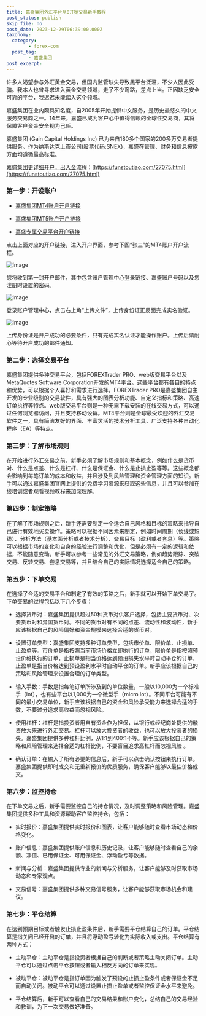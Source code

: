 ```yaml
---
title: 嘉盛集团外汇平台从0开始交易新手教程
post_status: publish
skip_file: no
post_date: 2023-12-29T06:39:00.000Z
taxonomy:
  category:
        - forex-com
  post_tag:
        - 嘉盛集团
post_excerpt: 
---
```

许多人渴望参与外汇黄金交易，但国内监管缺失导致黑平台泛滥，不少人因此受骗。我本人也曾寻求进入黄金交易领域，走了不少弯路，差点上当。正因缺乏安全可靠的平台，我迟迟未能踏入这个领域。

嘉盛集团在业内颇具知名度，自2005年开始提供中文服务，是历史最悠久的中文服务交易商之一。14年来，嘉盛已成为客户心中值得信赖的全球性交易商，其将保障客户资金安全视为己任。

嘉盛集团 (Gain Capital Holdings Inc) 已为来自180多个国家的200多万交易者提供服务。作为纳斯达克上市公司(股票代码:SNEX)，嘉盛在管理、财务和信息披露方面均遵循最高标准。

[嘉盛集团更详细开户，出入金流程](https://funstoutiao.com/27075.html)：[https://funstoutiao.com/27075.html](https://funstoutiao.com/27075.html)

### 第一步：开设账户

* [嘉盛集团MT4账户开户链接](https://s.ssgg.net/jsmt4)

* [嘉盛集团MT5账户开户链接](https://s.ssgg.net/jsmt5)

* [嘉盛专属交易平台开户链接](https://s.ssgg.net/js)

点击上面对应的开户链接，进入开户界面，参考下图“张三”的MT4账户开户流程。

![Image](https://prod-files-secure.s3.us-west-2.amazonaws.com/39ed1227-6d7d-4570-be36-9ccd4a2c4241/7a167aea-686b-400d-af59-4e18eb607a40/640.png?X-Amz-Algorithm=AWS4-HMAC-SHA256&X-Amz-Content-Sha256=UNSIGNED-PAYLOAD&X-Amz-Credential=ASIAZI2LB4666YPIFFGV%2F20250317%2Fus-west-2%2Fs3%2Faws4_request&X-Amz-Date=20250317T161311Z&X-Amz-Expires=3600&X-Amz-Security-Token=IQoJb3JpZ2luX2VjEPD%2F%2F%2F%2F%2F%2F%2F%2F%2F%2FwEaCXVzLXdlc3QtMiJHMEUCIQCloxIMiDfEpaiKXySi5jaDHuAdpuPK5%2ByrlZvZo6mjwwIgfrw7cXmsmW8MvTcPQ4cYfXTWwTVai1ClkUBDcscpxBkq%2FwMISRAAGgw2Mzc0MjMxODM4MDUiDDT8BuVTW0uDyvRaQSrcAwd1HfIFASGdXnos6%2FBd3wkXKLL1%2B4COozJzfqwx5%2FC15Oip6%2BVH%2FfVv%2BSSj6h69OOyC4JtS91CZhh5aP1tYmU1fk2xhiJAWrGPICjfIWS%2F%2FQtL1r8WIigVbXg%2B3OpFMT778HiQVAUXY910FbrnSyLQiMj0SdtudRTjSZSfK%2BJxySeoh5Q6YOMMi4qppruDYS7O%2B0LaS9CaPtyZBfS0Z3kDq7FJlx6eYYUhwRMnxE89JOXRM9EPCpd70JMYEZswbwbwkUw4tIDQ%2BQrJD5Btzn1aPBAZpE%2FOhj55khIGEae%2FbHjYJ4fGuOTZ6mWyJ5rb7EdsMHZEW9Y18RIvOrGxQWMwuRmS7KyqrAOIJdKWqL8z5Xr3cBa%2Bu6AedfEfxw8rI5vMnTP9VdkzOElJOhCYMV%2FeuTbNKURs%2BuCKy0%2BfyBTQUx5H1YuZ7AAvxhqCUfVoyPHiA72cxdg1Gk9rSpZHli9GVCU1INq4s7zn3UtL8NNHJEFklAMfpqo3Lp0QP%2BWsmlNua9hxKPKA3yEo7W8S4my53P6A6XyvsHTiiUyyc37dHpj9PAUHW2SuOQiTdMQgvEUm93NHNAywT9oxxQBqReZExl4WsKTqJUbLJ1qWIhALU0FZY9lyB8a3aBohXMIqH4b4GOqUBAN7CC2mauUjvLCdTZRQ0plpIJF0aCAm5PmoCfwq348THgTe%2ByFKc5pGf5eOb4JZhRBURlvoTDzOmSfWP46fHN3nGfK3jmhvKDKsAT5YjrrxaxCipniPRHT3PGQzsqkAMSY5EHaE1PsVQX3MRqDS5fl1KEpxSArBgFpnb92jkyVBe6ehJ23x%2B%2BDmHk1u8E%2F7fTjrQ1sA1IWaAvaT3DnGQ7gn78yot&X-Amz-Signature=2157fb0c4b69e08e63984328f8a1bb751df9ab5f6ce829fa2e0547bc6e0247dd&X-Amz-SignedHeaders=host&x-id=GetObject)

您将收到第一封开户邮件，其中包含账户管理中心登录链接、嘉盛账户号码以及您注册时设置的密码。

![Image](https://prod-files-secure.s3.us-west-2.amazonaws.com/39ed1227-6d7d-4570-be36-9ccd4a2c4241/eaa1c6b3-2877-4284-a0e1-530e222c27fb/image.png?X-Amz-Algorithm=AWS4-HMAC-SHA256&X-Amz-Content-Sha256=UNSIGNED-PAYLOAD&X-Amz-Credential=ASIAZI2LB4666YPIFFGV%2F20250317%2Fus-west-2%2Fs3%2Faws4_request&X-Amz-Date=20250317T161311Z&X-Amz-Expires=3600&X-Amz-Security-Token=IQoJb3JpZ2luX2VjEPD%2F%2F%2F%2F%2F%2F%2F%2F%2F%2FwEaCXVzLXdlc3QtMiJHMEUCIQCloxIMiDfEpaiKXySi5jaDHuAdpuPK5%2ByrlZvZo6mjwwIgfrw7cXmsmW8MvTcPQ4cYfXTWwTVai1ClkUBDcscpxBkq%2FwMISRAAGgw2Mzc0MjMxODM4MDUiDDT8BuVTW0uDyvRaQSrcAwd1HfIFASGdXnos6%2FBd3wkXKLL1%2B4COozJzfqwx5%2FC15Oip6%2BVH%2FfVv%2BSSj6h69OOyC4JtS91CZhh5aP1tYmU1fk2xhiJAWrGPICjfIWS%2F%2FQtL1r8WIigVbXg%2B3OpFMT778HiQVAUXY910FbrnSyLQiMj0SdtudRTjSZSfK%2BJxySeoh5Q6YOMMi4qppruDYS7O%2B0LaS9CaPtyZBfS0Z3kDq7FJlx6eYYUhwRMnxE89JOXRM9EPCpd70JMYEZswbwbwkUw4tIDQ%2BQrJD5Btzn1aPBAZpE%2FOhj55khIGEae%2FbHjYJ4fGuOTZ6mWyJ5rb7EdsMHZEW9Y18RIvOrGxQWMwuRmS7KyqrAOIJdKWqL8z5Xr3cBa%2Bu6AedfEfxw8rI5vMnTP9VdkzOElJOhCYMV%2FeuTbNKURs%2BuCKy0%2BfyBTQUx5H1YuZ7AAvxhqCUfVoyPHiA72cxdg1Gk9rSpZHli9GVCU1INq4s7zn3UtL8NNHJEFklAMfpqo3Lp0QP%2BWsmlNua9hxKPKA3yEo7W8S4my53P6A6XyvsHTiiUyyc37dHpj9PAUHW2SuOQiTdMQgvEUm93NHNAywT9oxxQBqReZExl4WsKTqJUbLJ1qWIhALU0FZY9lyB8a3aBohXMIqH4b4GOqUBAN7CC2mauUjvLCdTZRQ0plpIJF0aCAm5PmoCfwq348THgTe%2ByFKc5pGf5eOb4JZhRBURlvoTDzOmSfWP46fHN3nGfK3jmhvKDKsAT5YjrrxaxCipniPRHT3PGQzsqkAMSY5EHaE1PsVQX3MRqDS5fl1KEpxSArBgFpnb92jkyVBe6ehJ23x%2B%2BDmHk1u8E%2F7fTjrQ1sA1IWaAvaT3DnGQ7gn78yot&X-Amz-Signature=40f3540bcbe99e403c90fc8acb56c7bdf3aafea586f02ad8a1a1848ac7885234&X-Amz-SignedHeaders=host&x-id=GetObject)

登录账户管理中心，点击右上角“上传文件”，上传身份证正反面完成实名验证。

![Image](https://prod-files-secure.s3.us-west-2.amazonaws.com/39ed1227-6d7d-4570-be36-9ccd4a2c4241/54090639-09fc-46b4-a135-e0289f707147/image.png?X-Amz-Algorithm=AWS4-HMAC-SHA256&X-Amz-Content-Sha256=UNSIGNED-PAYLOAD&X-Amz-Credential=ASIAZI2LB4666YPIFFGV%2F20250317%2Fus-west-2%2Fs3%2Faws4_request&X-Amz-Date=20250317T161311Z&X-Amz-Expires=3600&X-Amz-Security-Token=IQoJb3JpZ2luX2VjEPD%2F%2F%2F%2F%2F%2F%2F%2F%2F%2FwEaCXVzLXdlc3QtMiJHMEUCIQCloxIMiDfEpaiKXySi5jaDHuAdpuPK5%2ByrlZvZo6mjwwIgfrw7cXmsmW8MvTcPQ4cYfXTWwTVai1ClkUBDcscpxBkq%2FwMISRAAGgw2Mzc0MjMxODM4MDUiDDT8BuVTW0uDyvRaQSrcAwd1HfIFASGdXnos6%2FBd3wkXKLL1%2B4COozJzfqwx5%2FC15Oip6%2BVH%2FfVv%2BSSj6h69OOyC4JtS91CZhh5aP1tYmU1fk2xhiJAWrGPICjfIWS%2F%2FQtL1r8WIigVbXg%2B3OpFMT778HiQVAUXY910FbrnSyLQiMj0SdtudRTjSZSfK%2BJxySeoh5Q6YOMMi4qppruDYS7O%2B0LaS9CaPtyZBfS0Z3kDq7FJlx6eYYUhwRMnxE89JOXRM9EPCpd70JMYEZswbwbwkUw4tIDQ%2BQrJD5Btzn1aPBAZpE%2FOhj55khIGEae%2FbHjYJ4fGuOTZ6mWyJ5rb7EdsMHZEW9Y18RIvOrGxQWMwuRmS7KyqrAOIJdKWqL8z5Xr3cBa%2Bu6AedfEfxw8rI5vMnTP9VdkzOElJOhCYMV%2FeuTbNKURs%2BuCKy0%2BfyBTQUx5H1YuZ7AAvxhqCUfVoyPHiA72cxdg1Gk9rSpZHli9GVCU1INq4s7zn3UtL8NNHJEFklAMfpqo3Lp0QP%2BWsmlNua9hxKPKA3yEo7W8S4my53P6A6XyvsHTiiUyyc37dHpj9PAUHW2SuOQiTdMQgvEUm93NHNAywT9oxxQBqReZExl4WsKTqJUbLJ1qWIhALU0FZY9lyB8a3aBohXMIqH4b4GOqUBAN7CC2mauUjvLCdTZRQ0plpIJF0aCAm5PmoCfwq348THgTe%2ByFKc5pGf5eOb4JZhRBURlvoTDzOmSfWP46fHN3nGfK3jmhvKDKsAT5YjrrxaxCipniPRHT3PGQzsqkAMSY5EHaE1PsVQX3MRqDS5fl1KEpxSArBgFpnb92jkyVBe6ehJ23x%2B%2BDmHk1u8E%2F7fTjrQ1sA1IWaAvaT3DnGQ7gn78yot&X-Amz-Signature=b3c150b79ca1d2199c96a562ee7f1cd319e71f13988bd6d9740f8407d96d4858&X-Amz-SignedHeaders=host&x-id=GetObject)

上传身份证是开户成功的必要条件，只有完成实名认证才能操作账户。上传后请耐心等待开户成功的邮件通知。

### 第二步：选择交易平台

嘉盛集团提供多种交易平台，包括FOREXTrader PRO、web版交易平台以及MetaQuotes Software Corporation开发的MT4平台。这些平台都有各自的特点和优势，可以根据个人喜好和需求进行选择。FOREXTrader PRO是嘉盛集团自主开发的专业级别的交易软件，具有强大的图表分析功能、自定义指标和策略、高速订单执行等特点。web版交易平台则是一种无需下载安装的在线交易方式，可以通过任何浏览器访问，并且支持移动设备。MT4平台则是全球最受欢迎的外汇交易软件之一，具有简洁友好的界面、丰富灵活的技术分析工具、广泛支持各种自动化程序（EA）等特点。

### 第三步：了解市场规则

在开始进行外汇交易之前，新手必须了解市场规则和基本概念，例如什么是货币对、什么是点差、什么是杠杆、什么是保证金、什么是止损止盈等等。这些概念都会影响到每笔订单的成本和收益，并且涉及到风险管理和资金管理方面的知识。新手可以通过嘉盛集团官网上提供的免费学习资源来获取这些信息，并且可以参加在线培训或者观看视频教程来加深理解。

### 第四步：制定策略

在了解了市场规则之后，新手还需要制定一个适合自己风格和目标的策略来指导自己进行有效地买卖操作。策略可以根据不同因素来制定，例如时间周期（长线或短线）、分析方法（基本面分析或者技术分析）、交易目标（盈利或者套息）等。策略可以根据市场的变化和自身的经验进行调整和优化，但是必须有一定的逻辑和依据，不能随意变动。新手可以参考一些常见的外汇交易策略，例如趋势跟踪、突破交易、反转交易、套息交易等，并且结合自己的实际情况选择适合自己的策略。

### 第五步：下单交易

在选择了合适的交易平台和制定了有效的策略之后，新手就可以开始下单交易了。下单交易的过程包括以下几个步骤：

* 选择货币对：嘉盛集团提供超过50种货币对供客户选择，包括主要货币对、次要货币对和异国货币对。不同的货币对有不同的点差、流动性和波动性，新手应该根据自己的风险偏好和资金规模来选择合适的货币对。

* 设置订单类型：嘉盛集团支持多种订单类型，包括市价单、限价单、止损单、止盈单等。市价单是指按照当前市场价格立即执行的订单，限价单是指按照预设价格执行的订单，止损单是指当价格达到预设损失水平时自动平仓的订单，止盈单是指当价格达到预设盈利水平时自动平仓的订单。新手应该根据自己的策略和风险管理来设置合理的订单类型。

* 输入手数：手数是指每笔订单所涉及到的单位数量，一般以10,000为一个标准手（lot），也有些平台以1,000为一个微型手（micro lot）。不同平台可能有不同的最小交易单位，新手应该根据自己的资金和风险承受能力来选择合适的手数，不要过分追求高收益而忽视风险。

* 使用杠杆：杠杆是指投资者用自有资金作为担保，从银行或经纪商处提供的融资放大来进行外汇交易。杠杆可以放大投资者的收益，也可以放大投资者的损失。嘉盛集团提供多种杠杆比例，从1:1到400:1不等。新手应该根据自己的策略和风险管理来选择合适的杠杆比例，不要盲目追求高杠杆而忽视风险 。

* 确认订单：在输入了所有必要的信息后，新手可以点击确认按钮来执行订单。嘉盛集团提供即时成交和无重新报价的优质服务，确保客户能够以最佳价格成交。

### 第六步：监控持仓

在下单交易之后，新手需要监控自己的持仓情况，及时调整策略和风险管理。嘉盛集团提供多种工具和资源帮助客户监控持仓，包括：

* 实时报价：嘉盛集团提供实时报价和图表，让客户能够随时查看市场动态和价格变化。

* 账户信息：嘉盛集团提供账户信息和历史记录，让客户能够随时查看自己的余额、净值、已用保证金、可用保证金、浮动盈亏等数据。

* 新闻与分析：嘉盛集团提供专业的新闻与分析服务，让客户能够及时获取市场动态和专家观点。

* 交易信号：嘉盛集团提供多种交易信号服务，让客户能够获取市场机会和建议。

### 第七步：平仓结算

在达到预期目标或者触发止损止盈条件后，新手需要平仓结算自己的订单。平仓结算是指关闭已经开启的订单，并且将浮动盈亏转化为实际收入或支出。平仓结算有两种方式：

* 主动平仓：主动平仓是指投资者根据自己的判断或者策略主动关闭订单。主动平仓可以通过点击平仓按钮或者输入相反方向的订单来实现。

* 被动平仓：被动平仓是指订单因为触发了预设的止损止盈条件或者保证金不足而自动关闭。被动平仓可以通过设置止损止盈单或者监控保证金水平来避免。

* 平仓结算后，新手可以查看自己的交易结果和账户变化，总结自己的交易经验和教训，为下一次交易做好准备。
